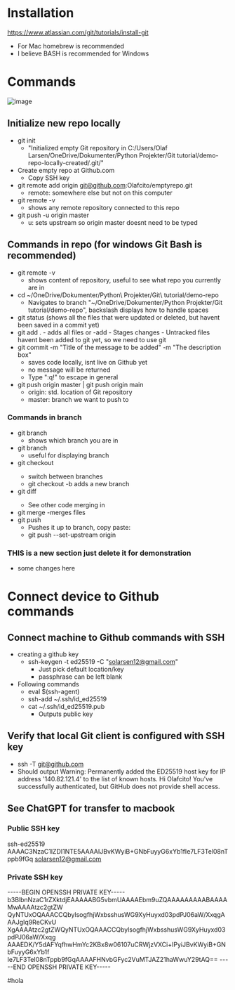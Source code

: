 # Installation
https://www.atlassian.com/git/tutorials/install-git 
- For Mac homebrew is recommended 
- I believe BASH is recommended for Windows
# Commands
![image](https://github.com/Olafcito/demo-repo/assets/122600472/03b7e91e-1feb-45ba-8eb0-9e2fea7327e5)

## Initialize new repo locally
- git init
    - "Initialized empty Git repository in C:/Users/Olaf Larsen/OneDrive/Dokumenter/Python Projekter/Git tutorial/demo-repo-locally-created/.git/" 
- Create empty repo at Github.com
    - Copy SSH key
- git remote add origin git@github.com:Olafcito/emptyrepo.git
    - remote: somewhere else but not on this computer
- git remote -v
    - shows any remote repository connected to this repo
- git push -u origin master 
    - u: sets upstream so origin master doesnt need to be typed
## Commands in repo (for windows Git Bash is recommended)
- git remote -v
    - shows content of repository, useful to see what repo you currently are in
- cd ~/OneDrive/Dokumenter/Python\ Projekter/Git\ tutorial/demo-repo
    - Navigates to branch "~/OneDrive/Dokumenter/Python Projekter/Git tutorial/demo-repo", backslash displays how to handle spaces
- git status (shows all the files that were updated or deleted, but havent been saved in a commit yet)
- git add . - adds all files or -add <file>
        - Stages changes 
        - Untracked files havent been added to git yet, so we need to use git 
- git commit -m "Title of the message to be added" -m "The description box"
    - saves code locally, isnt live on Github yet
    - no message will be returned
    - Type ":q!" to escape in general
- git push origin master | git push origin main
    - origin: std. location of Git repository
    - master: branch we want to push to 

### Commands in branch
- git branch
    - shows which branch you are in 
- git branch
    - useful for displaying branch
- git checkout <name>
    - switch between branches
    - git checkout -b <name> adds a new branch
- git diff <other branch>
    - See other code merging in
- git merge <other branch>
    -merges files
- git push
    - Pushes it up to branch, copy paste:
    - git push --set-upstream origin <branch-name>

### THIS is a new section just delete it for demonstration 
- some changes here
# Connect device to Github commands
## Connect machine to Github commands with SSH
- creating a github key
    - ssh-keygen -t ed25519 -C "solarsen12@gmail.com"
        - Just pick default location/key
        - passphrase can be left blank 
- Following commands
    - eval $(ssh-agent)
    - ssh-add ~/.ssh/id_ed25519
    - cat ~/.ssh/id_ed25519.pub
        - Outputs public key

## Verify that local Git client is configured with SSH key
- ssh -T git@github.com
- Should output Warning: Permanently added the ED25519 host key for IP address '140.82.121.4' to the list of known hosts. Hi Olafcito! You've successfully authenticated, but GitHub does not provide shell access. 

## See ChatGPT for transfer to macbook

### Public SSH key
ssh-ed25519 AAAAC3NzaC1lZDI1NTE5AAAAIJBvKWyiB+GNbFuyyG6xYb1fIe7LF3Tel08nTppb9fGq solarsen12@gmail.com
### Private SSH key
-----BEGIN OPENSSH PRIVATE KEY-----
b3BlbnNzaC1rZXktdjEAAAAABG5vbmUAAAAEbm9uZQAAAAAAAAABAAAAMwAAAAtzc2gtZW
QyNTUxOQAAACCQbylsogfhjWxbsshusWG9XyHuyxd03pdPJ06aW/XxqgAAAJgIq9ReCKvU
XgAAAAtzc2gtZWQyNTUxOQAAACCQbylsogfhjWxbsshusWG9XyHuyxd03pdPJ06aW/Xxqg
AAAEDK/Y5dAFYqfhwHmYc2KBx8w06107uCRWjzVXCi+IPyiJBvKWyiB+GNbFuyyG6xYb1f
Ie7LF3Tel08nTppb9fGqAAAAFHNvbGFyc2VuMTJAZ21haWwuY29tAQ==
-----END OPENSSH PRIVATE KEY-----

#hola 